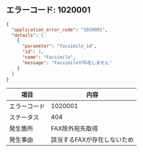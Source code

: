 ## エラーコード: 1020001

```json
{
  "application_error_code": "1020001",
  "details": [
    {
      "parameter": "facsimile_id",
      "id": 1,
      "name": "Facsimile",
      "message": "Facsimileが存在しません"
    }
  ]
}
```

| 項目|内容|
--- | ---
エラーコード|1020001
ステータス|404
発生箇所|FAX除外宛先取得
発生事由|該当するFAXが存在しないため
